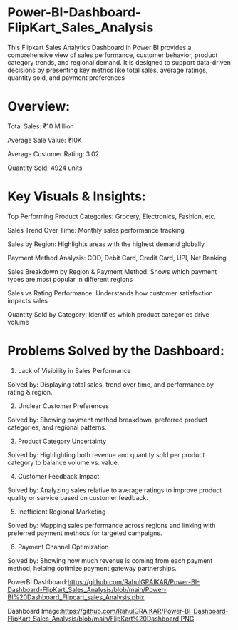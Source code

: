 # Power-BI-Dashboard-FlipKart_Sales_Analysis
This Flipkart Sales Analytics Dashboard in Power BI provides a comprehensive view of sales performance, customer behavior, product category trends, and regional demand. It is designed to support data-driven decisions by presenting key metrics like total sales, average ratings, quantity sold, and payment preferences

# Overview:

Total Sales: ₹10 Million

Average Sale Value: ₹10K

Average Customer Rating: 3.02

Quantity Sold: 4924 units


# Key Visuals & Insights:

Top Performing Product Categories: Grocery, Electronics, Fashion, etc.

Sales Trend Over Time: Monthly sales performance tracking

Sales by Region: Highlights areas with the highest demand globally

Payment Method Analysis: COD, Debit Card, Credit Card, UPI, Net Banking

Sales Breakdown by Region & Payment Method: Shows which payment types are most popular in different regions

Sales vs Rating Performance: Understands how customer satisfaction impacts sales

Quantity Sold by Category: Identifies which product categories drive volume


# Problems Solved by the Dashboard:

1. Lack of Visibility in Sales Performance

Solved by: Displaying total sales, trend over time, and performance by rating & region.



2. Unclear Customer Preferences

Solved by: Showing payment method breakdown, preferred product categories, and regional patterns.



3. Product Category Uncertainty

Solved by: Highlighting both revenue and quantity sold per product category to balance volume vs. value.



4. Customer Feedback Impact

Solved by: Analyzing sales relative to average ratings to improve product quality or service based on customer feedback.



5. Inefficient Regional Marketing

Solved by: Mapping sales performance across regions and linking with preferred payment methods for targeted campaigns.



6. Payment Channel Optimization

Solved by: Showing how much revenue is coming from each payment method, helping optimize payment gateway partnerships.

PowerBI Dashboard:https://github.com/RahulGRAIKAR/Power-BI-Dashboard-FlipKart_Sales_Analysis/blob/main/Power-BI%20Dashboard_Flipcart_sales_Analysis.pbix

Dashboard Image:https://github.com/RahulGRAIKAR/Power-BI-Dashboard-FlipKart_Sales_Analysis/blob/main/FlipKart%20Dashboard.PNG

